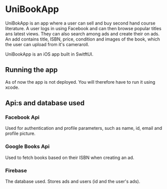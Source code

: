 # UniBookApp

UniBokApp is an app where a user can sell and buy second hand course literature. A user logs in using Facebook and can then browse popular titles ans latest views. They can also search among ads and create their on ads.
An add contains title, ISBN, price, condition and images of the book, which the user can upload from it's cameraroll. 

UniBookApp is an iOS app built in SwitftUI. 

## Running the app

As of now the app is not deployed. You will therefore have to run it using xcode. 

## Api:s and database used

### Facebook Api

Used for authentication and profile parameters, such as name, id, email and profile picture. 

### Google Books Api

Used to fetch books based on their ISBN when creating an ad.

### Firebase

The database used. Stores ads and users (id and the user's ads).



